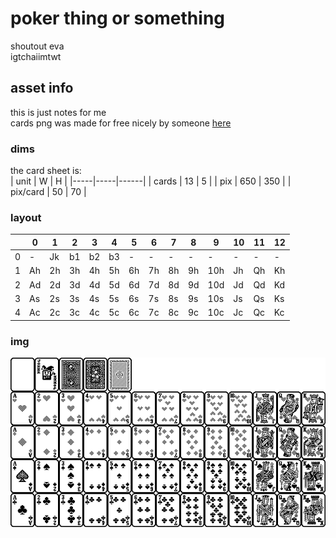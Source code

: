 # poker thing or something
shoutout eva   
igtchaiimtwt

## asset info
this is just notes for me    
cards png was made for free nicely by someone [here](https://devforum.play.date/t/playing-card-deck-imagetable-free-for-your-card-game/994)     
### dims
the card sheet is:     
| unit | W   | H     |
|-----|-----|------|
| cards | 13  | 5  |
| pix | 650 | 350  |
| pix/card | 50  | 70 |

### layout

|  | 0    | 1      | 2    | 3    | 4    | 5    | 6    | 7    | 8    | 9    | 10   | 11  | 12  |
|----|------|--------|------|------|------|------|------|------|------|------|------|-----|-----|
| 0  | - | Jk  | b1 | b2 | b3 |  -   |  -   |  -   |  -   |  -   |  -   |  -  |  -  |
| 1  | Ah   | 2h     | 3h   | 4h   | 5h   | 6h   | 7h   | 8h   | 9h   | 10h  | Jh   | Qh  | Kh  |
| 2  | Ad   | 2d     | 3d   | 4d   | 5d   | 6d   | 7d   | 8d   | 9d   | 10d  | Jd   | Qd  | Kd  |
| 3  | As   | 2s     | 3s   | 4s   | 5s   | 6s   | 7s   | 8s   | 9s   | 10s  | Js   | Qs  | Ks  |
| 4  | Ac   | 2c     | 3c   | 4c   | 5c   | 6c   | 7c   | 8c   | 9c   | 10c  | Jc   | Qc  | Kc  |

### img
![cards](res/cards.png)

